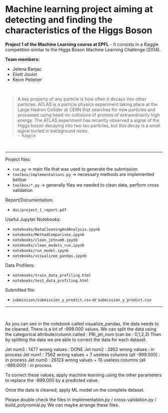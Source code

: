 # Machine learning project aiming at detecting and finding the characteristics of the Higgs Boson

**Project 1 of the Machine Learning course at EPFL** - It consists in a Kaggle competition similar to the Higgs Boson Machine Learning Challenge (2014).

**Team members:**
- Jelena Banjac
- Eliott Joulot
- Kevin Pelletier


<br>

>A key property of any particle is how often it decays into other particles. ATLAS is a particle physics experiment taking place at the Large Hadron Collider at CERN that searches for new particles and processes using head-on collisions of protons of extraordinarily high energy. The ATLAS experiment has recently observed a signal of the Higgs boson decaying into two tau particles, but this decay is a small signal buried in background noise.<br>
>`- Kaggle`

<br>

---

Project files:
- `run.py` -> main file that was used to generate the submission
- `toolbox/implementations.py` -> necessary methods are implemented bellow
- `toolbox/*.py` -> generally files we needed to clean data, perform cross validation

Report/Documentation:
- `doc/project_1_report.pdf`

Useful Jupyter Notebooks:
- `notebooks/DataCleaningAndAnalysis.ipynb`
- `notebooks/MethodComparison.ipynb`
- `notebooks/clean_jetnum0.ipynb`
- `notebooks/clean_models_run.ipynb`
- `notebooks/run_model.ipynb`
- `notebooks/visualizee_pandas.ipynb`

Data Profilers:
- `notebooks/train_data_profiling.html`
- `notebooks/test_data_profiling.html`

Submitted file:
- `submission/submission_y_predict.csv` or `submission_y_predict.csv`


---

<br>

As you can see in the notebook called visualize_pandas, the data needs to be cleaned.
There is a lot of -999.000 values. We can split the data using the categorical attribute/column called : PRI_jet_num (can be : 0,1,2,3)
Then by splitting the data we are able to correct the data for each dataset.

Jet num3 : 1477 wrong values : DONE
Jet num2 : 2952 wrong values : in process
Jet num1 : 7562 wrong values + 7 useless columns (all -999.000) : in process
Jet num0 : 26123 wrong values + 10 useless columns (all -999.000) : in process 

To correct these values, apply machine learning using the other parameters to replace the -999.000 by a predicted value. 

Once the data is cleaned, apply ML model on the complete dataset.

Please double check the files in implementation.py / cross-validation.py / build_polynomial.py
We can maybe arrange these files. 
